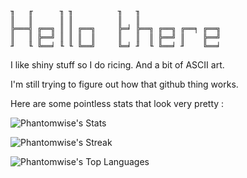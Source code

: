 ```
╖   ╓      ╖ ╖          ╖   ╖                   
║   ║      ║ ║          ║   ║                   
╠═══╣ ╔══╗ ║ ║ ╔══╗     ╠═╛ ╠══╗ ╔══╗ ╔══╕ ╔══╗ 
║   ║ ╠══╝ ║ ║ ║  ║     ║   ║  ║ ╠══╝ ║    ╠══╝ 
╜   ╙ ╚══╛ ╙ ╙ ╚══╝     ╚═╛ ╜  ╙ ╚══╛ ╜    ╚══╛ 
```

I like shiny stuff so I do ricing. And a bit of ASCII art.

I'm still trying to figure out how that github thing works.

Here are some pointless stats that look very pretty :

![Phantomwise's Stats](https://github-readme-stats.vercel.app/api?username=Phantomwise&theme=radical&show_icons=true&hide_border=true&count_private=true)

![Phantomwise's Streak](https://github-readme-streak-stats.herokuapp.com/?user=Phantomwise&theme=radical&hide_border=true)

![Phantomwise's Top Languages](https://github-readme-stats.vercel.app/api/top-langs/?username=Phantomwise&theme=radical&show_icons=true&hide_border=true&layout=compact)

<!--
**Phantomwise/phantomwise** is a ✨ _special_ ✨ repository because its `README.md` (this file) appears on your GitHub profile.

Here are some ideas to get you started:

- 🔭 I’m currently working on ...
- 🌱 I’m currently learning ...
- 👯 I’m looking to collaborate on ...
- 🤔 I’m looking for help with ...
- 💬 Ask me about ...
- 📫 How to reach me: ...
- 😄 Pronouns: ...
- ⚡ Fun fact: ...
-->
